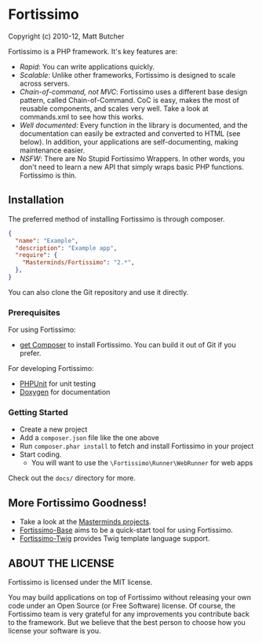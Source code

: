 # Fortissimo #
Copyright (c) 2010-12, Matt Butcher

Fortissimo is a PHP framework. It's key features are:

* _Rapid_: You can write applications quickly.
* _Scalable_: Unlike other frameworks, Fortissimo is designed to scale across servers.
* _Chain-of-command, not MVC_: Fortissimo uses a different base design pattern, called
  Chain-of-Command. CoC is easy, makes the most of reusable components, and scales 
  very well. Take a look at commands.xml to see how this works.
* _Well documented_: Every function in the library is documented, and the 
  documentation can easily be extracted and converted to HTML (see below). In 
  addition, your applications are self-documenting, making maintenance easier.
* _NSFW_: There are No Stupid Fortissimo Wrappers. In other words, you don't need to 
  learn a new API that simply wraps basic PHP functions. Fortissimo is thin.

## Installation ##

The preferred method of installing Fortissimo is through composer.

```json
{
  "name": "Example",
  "description": "Example app",
  "require": {
    "Masterminds/Fortissimo": "2.*",
  },
}
```

You can also clone the Git repository and use it directly.

### Prerequisites ###

For using Fortissimo:

* [get Composer](http://getcomposer.org) to install Fortissimo. You can
  build it out of Git if you prefer.

For developing Fortissimo:

* [PHPUnit](http://phpunit.de) for unit testing
* [Doxygen](http://www.stack.nl/~dimitri/doxygen/) for documentation

### Getting Started ###

* Create a new project
* Add a `composer.json` file like the one above
* Run `composer.phar install` to fetch and install Fortissimo in your
  project
* Start coding.
  - You will want to use the `\Fortissimo\Runner\WebRunner` for web apps

Check out the `docs/` directory for more.

## More Fortissimo Goodness!

* Take a look at the [Masterminds
projects](https://github.com/masterminds).
* [Fortissimo-Base](https://github.com/Masterminds/Fortissimo-Base) aims to be a quick-start tool for using
  Fortissimo.
* [Fortissimo-Twig](https://github.com/Masterminds/Fortissimo-Twig) provides Twig template language support.

## ABOUT THE LICENSE ##
Fortissimo is licensed under the MIT license.

You may build applications on top of Fortissimo without releasing your own code
under an Open Source (or Free Software) license. Of course, the Fortissimo team
is very grateful for any improvements you contribute back to the framework. But
we believe that the best person to choose how you license your software is you.

